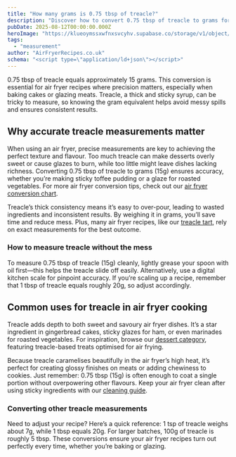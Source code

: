 ```yaml
---
title: "How many grams is 0.75 tbsp of treacle?"
description: "Discover how to convert 0.75 tbsp of treacle to grams for precise air fryer recipes. Get accurate measurements in seconds!"
pubDate: 2025-08-12T00:00:00.000Z
heroImage: "https://klueoymssxwfnxsvcyhv.supabase.co/storage/v1/object/public/md/how-many-grams-is-0-75-tbsp-of-treacle-9d0a721d.webp"
tags:
  - "measurement"
author: "AirFryerRecipes.co.uk"
schema: "<script type=\"application/ld+json\"></script>"
---
```


<p>0.75 tbsp of treacle equals approximately 15 grams. This conversion is essential for air fryer recipes where precision matters, especially when baking cakes or glazing meats. Treacle, a thick and sticky syrup, can be tricky to measure, so knowing the gram equivalent helps avoid messy spills and ensures consistent results.</p>  

<h2>Why accurate treacle measurements matter</h2>  
<p>When using an air fryer, precise measurements are key to achieving the perfect texture and flavour. Too much treacle can make desserts overly sweet or cause glazes to burn, while too little might leave dishes lacking richness. Converting 0.75 tbsp of treacle to grams (15g) ensures accuracy, whether you’re making sticky toffee pudding or a glaze for roasted vegetables. For more air fryer conversion tips, check out our <a href=https://www.airfryerrecipe.co.uk/air-fryer-conversion-chart>air fryer conversion chart</a>.</p>  

<p>Treacle’s thick consistency means it’s easy to over-pour, leading to wasted ingredients and inconsistent results. By weighing it in grams, you’ll save time and reduce mess. Plus, many air fryer recipes, like our <a href=https://www.airfryerrecipe.co.uk/recipes>treacle tart</a>, rely on exact measurements for the best outcome.</p>  

<h3>How to measure treacle without the mess</h3>  
<p>To measure 0.75 tbsp of treacle (15g) cleanly, lightly grease your spoon with oil first—this helps the treacle slide off easily. Alternatively, use a digital kitchen scale for pinpoint accuracy. If you’re scaling up a recipe, remember that 1 tbsp of treacle equals roughly 20g, so adjust accordingly.</p>  

<h2>Common uses for treacle in air fryer cooking</h2>  
<p>Treacle adds depth to both sweet and savoury air fryer dishes. It’s a star ingredient in gingerbread cakes, sticky glazes for ham, or even marinades for roasted vegetables. For inspiration, browse our <a href=https://www.airfryerrecipe.co.uk/recipe-category/dessert>dessert category</a>, featuring treacle-based treats optimised for air frying.</p>  

<p>Because treacle caramelises beautifully in the air fryer’s high heat, it’s perfect for creating glossy finishes on meats or adding chewiness to cookies. Just remember: 0.75 tbsp (15g) is often enough to coat a single portion without overpowering other flavours. Keep your air fryer clean after using sticky ingredients with our <a href=https://www.airfryerrecipe.co.uk/air-fryer-cleaner>cleaning guide</a>.</p>  

<h3>Converting other treacle measurements</h3>  
<p>Need to adjust your recipe? Here’s a quick reference: 1 tsp of treacle weighs about 7g, while 1 tbsp equals 20g. For larger batches, 100g of treacle is roughly 5 tbsp. These conversions ensure your air fryer recipes turn out perfectly every time, whether you’re baking or glazing.</p>
